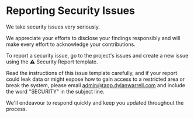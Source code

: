 # **Reporting Security Issues**

We take security issues very seriously.

We appreciate your efforts to disclose your findings responsibly and will make every effort to acknowledge your contributions.

To report a security issue, go to the project's issues and create a new issue using the ⚠️ Security Report template.

Read the instructions of this issue template carefully, and if your report could leak data or might expose how to gain access to a restricted area or break the system, please email [admin@tapp.dylanwarrell.com](mailto:admin@tapp.dylanwarrell.com) and include the word "SECURITY" in the subject line.

We'll endeavour to respond quickly and keep you updated throughout the process.
